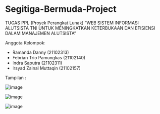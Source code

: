 # Segitiga-Bermuda-Project
TUGAS PPL (Proyek Perangkat Lunak)
“WEB SISTEM INFORMASI ALUTSISTA TNI UNTUK MENINGKATKAN KETERBUKAAN DAN EFISIENSI DALAM MANAJEMEN ALUTSISTA” 

Anggota Kelompok:

- Ramanda Danny (21102313)
- Febrian Trio Pamungkas (21102140)
- Indra Saputra (21102311)
- Irsyad Zainal Muttaqin (21102157)

Tampilan :

![image](https://github.com/zcdanny/Segitiga-Bermuda-Project/assets/100658079/2fbf208b-0cb2-49af-8485-db36b8ba9990)

![image](https://github.com/zcdanny/Segitiga-Bermuda-Project/assets/100658079/1eca2dcc-8273-4073-bff0-d220eeb2c822)

![image](https://github.com/zcdanny/Segitiga-Bermuda-Project/assets/100658079/47f55bac-7d27-4ded-ad4a-226f997d63ae)
